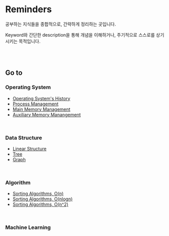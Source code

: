 # Reminders

공부하는 지식들을 종합적으로, 간략하게 정리하는 곳입니다.

Keyword와 간단한 description을 통해 개념을 이해하거나, 주기적으로 스스로를 상기시키는 목적입니다.

<br>

<br>

## Go to

### Operating System

- [Operating System's History](https://github.com/jarvis08/Reminders/tree/master/OperatingSystem/01_OS_History)
- [Process Management](https://github.com/jarvis08/Reminders/tree/master/OperatingSystem/02_ProcessManagement)
- [Main Memory Management](https://github.com/jarvis08/Reminders/tree/master/OperatingSystem/03_MainMemoryManagement)
- [Auxiliary Memory Manangement](https://github.com/jarvis08/Reminders/tree/master/OperatingSystem/04_AuxiliaryMemoryManagement)

<br>

### Data Structure

- [Linear Structure](https://github.com/jarvis08/Reminders/tree/master/DataStructure/01_Linear)
- [Tree](https://github.com/jarvis08/Reminders/tree/master/DataStructure/02_Tree)
- [Graph](https://github.com/jarvis08/Reminders/tree/master/DataStructure/03_Graph)

<br>

### Algorithm

- [Sorting Algorithms, O(n)](https://github.com/jarvis08/Reminders/tree/master/Algorithm/01_Sorting_O(n))
- [Sorting Algorithms, O(nlogn)](https://github.com/jarvis08/Reminders/tree/master/Algorithm/02_Sorting_O(nlogn))
- [Sorting Algorithms, O(n^2)](https://github.com/jarvis08/Reminders/tree/master/Algorithm/03_Sorting_O(n^2))

<br>

### Machine Learning

